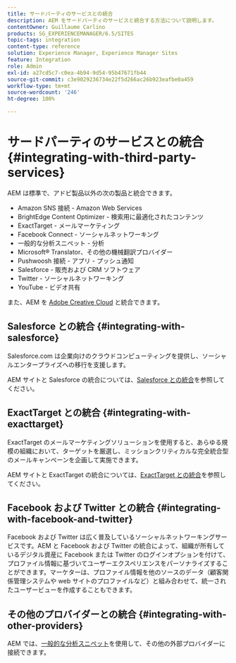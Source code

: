 ```yaml
---
title: サードパーティのサービスとの統合
description: AEM をサードパーティのサービスと統合する方法について説明します。
contentOwner: Guillaume Carlino
products: SG_EXPERIENCEMANAGER/6.5/SITES
topic-tags: integration
content-type: reference
solution: Experience Manager, Experience Manager Sites
feature: Integration
role: Admin
exl-id: a27cd5c7-c0ea-4b94-9d54-95b47671fb44
source-git-commit: c3e9029236734e22f5d266ac26b923eafbe0a459
workflow-type: tm+mt
source-wordcount: '246'
ht-degree: 100%

---
```


# サードパーティのサービスとの統合{#integrating-with-third-party-services}

AEM は標準で、アドビ製品以外の次の製品と統合できます。

* Amazon SNS 接続 - Amazon Web Services
* BrightEdge Content Optimizer - 検索用に最適化されたコンテンツ
* ExactTarget - メールマーケティング
* Facebook Connect - ソーシャルネットワーキング
* 一般的な分析スニペット - 分析
* Microsoft® Translator、その他の機械翻訳プロバイダー
* Pushwoosh 接続 - アプリ - プッシュ通知
* Salesforce - 販売および CRM ソフトウェア
* Twitter - ソーシャルネットワーキング
* YouTube - ビデオ共有

また、AEM を [Adobe Creative Cloud](/help/assets/aem-cc-integration-best-practices.md) と統合できます。

## Salesforce との統合 {#integrating-with-salesforce}

Salesforce.com は企業向けのクラウドコンピューティングを提供し、ソーシャルエンタープライズへの移行を支援します。

AEM サイトと Salesforce の統合については、[Salesforce との統合](/help/sites-administering/salesforce.md)を参照してください。


## ExactTarget との統合 {#integrating-with-exacttarget}

ExactTarget のメールマーケティングソリューションを使用すると、あらゆる規模の組織において、ターゲットを厳選し、ミッションクリティカルな完全統合型のメールキャンペーンを企画して実施できます。

AEM サイトと ExactTarget の統合については、[ExactTarget との統合](/help/sites-administering/exacttarget.md)を参照してください。

## Facebook および Twitter との統合 {#integrating-with-facebook-and-twitter}

Facebook および Twitter は広く普及しているソーシャルネットワーキングサービスです。AEM と Facebook および Twitter の統合によって、組織が所有しているデジタル資産に Facebook または Twitter のログインオプションを付けて、プロファイル情報に基づいてユーザーエクスペリエンスをパーソナライズすることができます。マーケターは、プロファイル情報を他のソースのデータ（顧客関係管理システムや web サイトのプロファイルなど）と組み合わせて、統一されたユーザービューを作成することもできます。

## その他のプロバイダーとの統合 {#integrating-with-other-providers}

AEM では、[一般的な分析スニペット](/help/sites-administering/external-providers.md)を使用して、その他の外部プロバイダーに接続できます。
